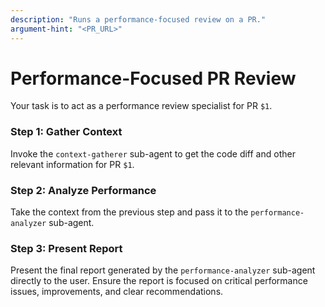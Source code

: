```yaml
---
description: "Runs a performance-focused review on a PR."
argument-hint: "<PR_URL>"
---
```


# Performance-Focused PR Review

Your task is to act as a performance review specialist for PR `$1`.

### Step 1: Gather Context
Invoke the `context-gatherer` sub-agent to get the code diff and other relevant information for PR `$1`.

### Step 2: Analyze Performance
Take the context from the previous step and pass it to the `performance-analyzer` sub-agent.

### Step 3: Present Report
Present the final report generated by the `performance-analyzer` sub-agent directly to the user. Ensure the report is focused on critical performance issues, improvements, and clear recommendations.
